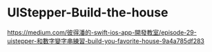 # UIStepper-Build-the-house

https://medium.com/彼得潘的-swift-ios-app-開發教室/episode-29-uistepper-和數字變字串練習-build-you-favorite-house-9a4a785df283
